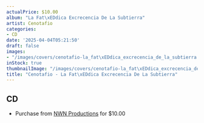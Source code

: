 ```yaml
---
actualPrice: $10.00
album: "La Fat\xEDdica Excrecencia De La Subtierra"
artist: Cenotafio
categories:
- CD
date: '2025-04-04T05:21:50'
draft: false
images:
- "/images/covers/cenotafio-la_fat\xEDdica_excrecencia_de_la_subtierra.jpg"
inStock: true
thumbnailImage: "/images/covers/cenotafio-la_fat\xEDdica_excrecencia_de_la_subtierra-thumb.jpg"
title: "Cenotafio - La Fat\xEDdica Excrecencia De La Subtierra"
---
```


## CD
* Purchase from [NWN Productions](http://shop.nwnprod.com/index.php?route=product/product&path=93&product_id=3605&sort=pd.name&order=ASC) for $10.00
